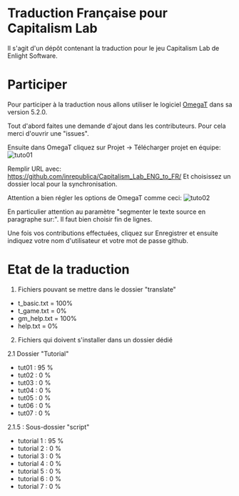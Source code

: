 # Traduction Française pour Capitalism Lab
Il s'agit d'un dépôt contenant la traduction pour le jeu Capitalism Lab de Enlight Software.

# Participer
Pour participer à la traduction nous allons utiliser le logiciel [OmegaT](https://omegat.org/) dans sa version 5.2.0.

Tout d'abord faites une demande d'ajout dans les contributeurs. Pour cela merci d'ouvrir une "issues".

Ensuite dans OmegaT cliquez sur Projet -> Télécharger projet en équipe:
![tuto01](https://i.ibb.co/DKPgLcw/cap-trad-01.png)

Remplir URL avec: https://github.com/inrepublica/Capitalism_Lab_ENG_to_FR/
Et choisissez un dossier local pour la synchronisation.

Attention a bien régler les options de OmegaT comme ceci:
![tuto02](https://i.ibb.co/6vJXQ96/cap-trad-02.png)

En particulier attention au paramètre "segmenter le texte source en paragraphe sur:". Il faut bien choisir fin de lignes.

Une fois vos contributions effectuées, cliquez sur Enregistrer et ensuite indiquez votre nom d'utilisateur et votre mot de passe github.

# Etat de la traduction
1) Fichiers pouvant se mettre dans le dossier "translate"

* t_basic.txt = 100%
* t_game.txt = 0%
* gm_help.txt = 100%
* help.txt = 0%

2) Fichiers qui doivent s'installer dans un dossier dédié

2.1 Dossier "Tutorial"
* tut01 : 95 %
* tut02 : 0 %
* tut03 : 0 %
* tut04 : 0 %
* tut05 : 0 %
* tut06 : 0 %
* tut07 : 0 %

2.1.5 : Sous-dossier "script"
* tutorial 1 : 95 %
* tutorial 2 : 0 %
* tutorial 3 : 0 %
* tutorial 4 : 0 %
* tutorial 5 : 0 %
* tutorial 6 : 0 %
* tutorial 7 : 0 %

